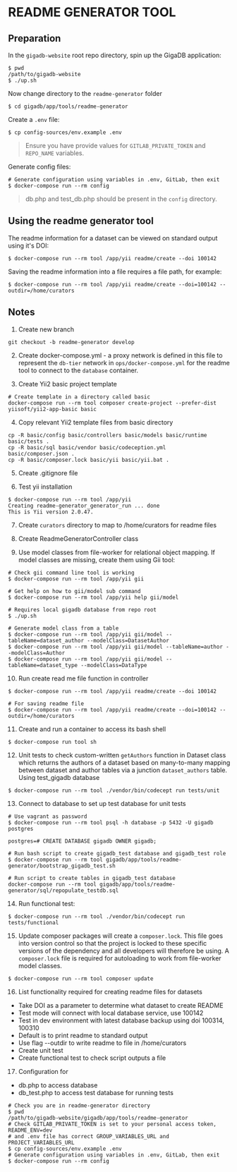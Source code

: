 # README GENERATOR TOOL

## Preparation

In the `gigadb-website` root repo directory, spin up the GigaDB application:
```
$ pwd
/path/to/gigadb-website
$ ./up.sh
```

Now change directory to the `readme-generator` folder
```
$ cd gigadb/app/tools/readme-generator
```

Create a `.env` file:
```
$ cp config-sources/env.example .env
```
> Ensure you have provide values for `GITLAB_PRIVATE_TOKEN` and `REPO_NAME`
> variables.

Generate config files:
```
# Generate configuration using variables in .env, GitLab, then exit
$ docker-compose run --rm config
```
> db.php and test_db.php should be present in the `config` directory.

## Using the readme generator tool

The readme information for a dataset can be viewed on standard output using it's
DOI:
```
$ docker-compose run --rm tool /app/yii readme/create --doi 100142
```

Saving the readme information into a file requires a file path, for example:
```
$ docker-compose run --rm tool /app/yii readme/create --doi=100142 --outdir=/home/curators
```

## Notes

1. Create new branch
```
git checkout -b readme-generator develop
```

2. Create docker-compose.yml - a proxy network is defined in this file to
represent the `db-tier` network in `ops/docker-compose.yml` for the readme tool
to connect to the `database` container.

3. Create Yii2 basic project template
```
# Create template in a directory called basic
docker-compose run --rm tool composer create-project --prefer-dist yiisoft/yii2-app-basic basic
```

4. Copy relevant Yii2 template files from basic directory
```
cp -R basic/config basic/controllers basic/models basic/runtime basic/tests .
cp -R basic/sql basic/vendor basic/codeception.yml  basic/composer.json .
cp -R basic/composer.lock basic/yii basic/yii.bat .
```

5. Create .gitignore file

6. Test yii installation
```
$ docker-compose run --rm tool /app/yii
Creating readme-generator_generator_run ... done
This is Yii version 2.0.47.
```

7. Create `curators` directory to map to /home/curators for readme files

8. Create ReadmeGeneratorController class

9. Use model classes from file-worker for relational object mapping. If model
   classes are missing, create them using Gii tool:
```
# Check gii command line tool is working
$ docker-compose run --rm tool /app/yii gii

# Get help on how to gii/model sub command
$ docker-compose run --rm tool /app/yii help gii/model

# Requires local gigadb database from repo root
$ ./up.sh

# Generate model class from a table
$ docker-compose run --rm tool /app/yii gii/model --tableName=dataset_author --modelClass=DatasetAuthor
$ docker-compose run --rm tool /app/yii gii/model --tableName=author --modelClass=Author
$ docker-compose run --rm tool /app/yii gii/model --tableName=dataset_type --modelClass=DataType
```

10. Run create read me file function in controller
```
$ docker-compose run --rm tool /app/yii readme/create --doi 100142

# For saving readme file
$ docker-compose run --rm tool /app/yii readme/create --doi=100142 --outdir=/home/curators
```

11. Create and run a container to access its bash shell
```
$ docker-compose run tool sh
```

12. Unit tests to check custom-written `getAuthors` function in Dataset class which
returns the authors of a dataset based on many-to-many mapping between dataset
and author tables via a junction `dataset_authors` table. Using test_gigadb database
```
$ docker-compose run --rm tool ./vendor/bin/codecept run tests/unit
```

13. Connect to database to set up test database for unit tests
```
# Use vagrant as password
$ docker-compose run --rm tool psql -h database -p 5432 -U gigadb postgres

postgres=# CREATE DATABASE gigadb OWNER gigadb;

# Run bash script to create gigadb_test database and gigadb_test role
$ docker-compose run --rm tool gigadb/app/tools/readme-generator/bootstrap_gigadb_test.sh

# Run script to create tables in gigadb_test database
docker-compose run --rm tool gigadb/app/tools/readme-generator/sql/repopulate_testdb.sql
```

14. Run functional test:
```
$ docker-compose run --rm tool ./vendor/bin/codecept run tests/functional
```

15. Update composer packages will create a `composer.lock`. This file goes into
version control so that the project is locked to these specific versions of the
dependency and all developers will therefore be using. A `composer.lock` file
is required for autoloading to work from file-worker model classes.
```
$ docker-compose run --rm tool composer update
```

16. List functionality required for creating readme files for datasets

* Take DOI as a parameter to determine what dataset to create README
* Test mode will connect with local database service, use 100142
* Test in dev environment with latest database backup using doi 100314, 100310
* Default is to print readme to standard output
* Use flag --outdir to write readme to file in /home/curators
* Create unit test
* Create functional test to check script outputs a file

17. Configuration for
* db.php to access database
* db_test.php to access test database for running tests
```
# Check you are in readme-generator directory
$ pwd
/path/to/gigadb-website/gigadb/app/tools/readme-generator
# Check GITLAB_PRIVATE_TOKEN is set to your personal access token, README_ENV=dev
# and .env file has correct GROUP_VARIABLES_URL and PROJECT_VARIABLES_URL
$ cp config-sources/env.example .env
# Generate configuration using variables in .env, GitLab, then exit
$ docker-compose run --rm config
```

